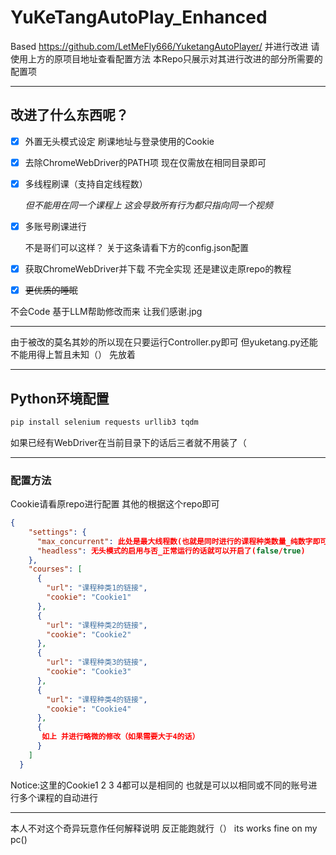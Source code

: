 # YuKeTangAutoPlay_Enhanced
Based https://github.com/LetMeFly666/YuketangAutoPlayer/ 并进行改进
请使用上方的原项目地址查看配置方法 本Repo只展示对其进行改进的部分所需要的配置项

---

##  改进了什么东西呢？

- [x] 外置无头模式设定 刷课地址与登录使用的Cookie

- [x] 去除ChromeWebDriver的PATH项 现在仅需放在相同目录即可

- [x] 多线程刷课（支持自定线程数）

  *但不能用在同一个课程上 这会导致所有行为都只指向同一个视频*

- [x] 多账号刷课进行
  
  不是哥们可以这样？ 关于这条请看下方的config.json配置
  
- [x] 获取ChromeWebDriver并下载
  不完全实现 还是建议走原repo的教程

- [x] ~~更优质的睡眠~~

不会Code 基于LLM帮助修改而来 让我们感谢.jpg

---

由于被改的莫名其妙的所以现在只要运行Controller.py即可 但yuketang.py还能不能用得上暂且未知（）
先放着

---

## Python环境配置

```python
pip install selenium requests urllib3 tqdm
```

如果已经有WebDriver在当前目录下的话后三者就不用装了（

---

### 配置方法

Cookie请看原repo进行配置 其他的根据这个repo即可

```json
{
    "settings": {
      "max_concurrent": 此处是最大线程数(也就是同时进行的课程种类数量_纯数字即可),
      "headless": 无头模式的启用与否_正常运行的话就可以开启了(false/true)
    },
    "courses": [
      {
        "url": "课程种类1的链接",
        "cookie": "Cookie1"
      },
      {
        "url": "课程种类2的链接",
        "cookie": "Cookie2"
      },
      {
        "url": "课程种类3的链接",
        "cookie": "Cookie3"
      },
      {
        "url": "课程种类4的链接",
        "cookie": "Cookie4"
      },
      {
       如上 并进行略微的修改（如果需要大于4的话）
      }
    ]
  }
```

Notice:这里的Cookie1 2 3 4都可以是相同的 也就是可以以相同或不同的账号进行多个课程的自动进行

---

本人不对这个奇异玩意作任何解释说明 反正能跑就行（）
its works fine on my pc()
